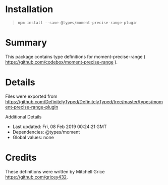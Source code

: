 # Installation
> `npm install --save @types/moment-precise-range-plugin`

# Summary
This package contains type definitions for moment-precise-range ( https://github.com/codebox/moment-precise-range ).

# Details
Files were exported from https://github.com/DefinitelyTyped/DefinitelyTyped/tree/master/types/moment-precise-range-plugin

Additional Details
 * Last updated: Fri, 08 Feb 2019 00:24:21 GMT
 * Dependencies: @types/moment
 * Global values: none

# Credits
These definitions were written by Mitchell Grice <https://github.com/gricey432>.
